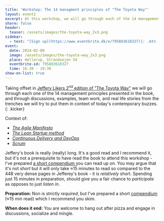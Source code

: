 ```yaml
---
title: 'Workshop: The 14 managment principles of "The Toyota Way"'
layout: event2
excerpt: At this workshop, we will go through each of the 14 management principles  in 'The Toyota Way' and through discussions, examples, team work we will try to put them in context."
share: false
header:
  teaser: /assets/images/the-toyota-way_2x3.png
sidebar:
  - text: "[Sign up](https://www.eventbrite.dk/e/795883618327){: .btn .btn--success target='_blank'}"
event:
  date: 2024-02-08
  image: /assets/images/the-toyota-way_2x3.png
  place: Hellerup, Strandvejen 54
  eventbrite-id: 795883618327
  time: 16:30 - 19:30
show-on-list: true
---
```



Taking offset in [Jeffery Likers 2<sup>nd</sup> edition of "The Toyota Way"](https://github.com/orgs/kea-dpd/discussions/19) we will go through each one of the 14 management principles presented in the book, and through discussions, examples, team work, and real life stories from the trenches we will try to put them in context of today's contemporary buzzes.{: .kicker} 

Context of: 
- _[The Agile Manifesto](https://agilemanifesto.org/principles.html)_
- _[The Lean Startup method](https://github.com/orgs/kea-dpd/discussions/17)_
- _[Continuous Delivery and DevOps](https://www.inc-inc.dk/stories/codeu/)_ 
- _[Scrum](https://scrumguides.org/scrum-guide.html)_

Jeffery's book is really (really) long. It's a good read and I recommend it, but it's not a prerequisite to have read the book to attend this workshop - I've prepared [a short compendium ](https://github.com/orgs/kea-dpd/discussions/19) you can read up on. You may argue that it's not _short_ but it will only take ≈15 minutes to read so compared to the 448 very dense pages in Jefferey's book - it is _relatively_ short. Spending just 15 minutes in preparation, should give you a fair chance to _participate_ as opposes to just _listen in_. 


**Preparation:** Non is strictly _required_, but I've prepared a short [compendium](https://github.com/orgs/kea-dpd/discussions/19) (≈15 min read) which I recommend you skim. 

**When does it end:** You are welcome to hang out after pizza and engage in discussions, socialize and mingle.